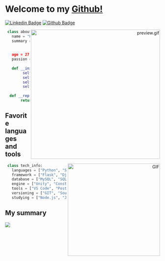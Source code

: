 # Welcome to my [Github!](https://github.com/karlapereira#)
[![Linkedin Badge](https://img.shields.io/badge/-LinkedIn-blue?style=flat-square&logo=Linkedin&logoColor=white&link=https://www.linkedin.com/in/thalesgoncalves/)](https://www.linkedin.com/in/karla-pereira-ba0021117/)
[![Github Badge](https://img.shields.io/badge/-Github-000?style=flat-square&logo=Github&logoColor=white&link=https://github.com/thales-goncalves)](https://github.com/karlapereira)

<p align="right">
<img align="right" src="https://media0.giphy.com/media/L8K62iTDkzGX6/giphy.gif" alt="preview.gif" width="420">
</p>

```Python
 class about_me:
   name = "Karla Pereira"
   summary = "Computer engineering at Inatel (2018/2), developer 
            at Inatel Competence Center, i love learn about technologies
            "
   age = 27
   passion = "Games, series/animes, coding and economy"
   
   def __init__(self, name, summay, age, passion):
        self.name = name
        self.summary = summary
        self.age = age
        self.passion = passion
        
  def __repr__(self, ):
       return {"name": self.name, "sumamy": self.summary, "age": age, "passion": passion}
```

## Favorite languages and tools

<p align="right">
 <img align="right" alt="GIF" src="https://media.giphy.com/media/xT9IgzoKnwFNmISR8I/giphy.gif" width="300"/>
</p>

```Python
 class tech_info:
   languages = ["Python", "SQL", "C", "C++", "Java", "C#", "JavaScript"]
   framework = ["Flask", "Django"]
   database = ["MySQL", "SQLite", "MongoDB"]
   engine = ["Unity", "Construct2"]
   tools = ["VS Code", "Postman"]
   versioning = ["GIT", "Sourcetree", "Jira"]
   studying = ["Node.js", "JavaScript/TypeScript", "Angular9"]
```

<!--
<p align="left">
  <img src="https://github.com/MikeCodesDotNET/ColoredBadges/blob/master/svg/dev/languages/python.svg" alt="Python">
  <img src="https://github.com/MikeCodesDotNET/ColoredBadges/blob/master/svg/dev/tools/visualstudio_code.svg" alt="VS Code">
  <img src="https://github.com/MikeCodesDotNET/ColoredBadges/blob/master/svg/dev/tools/visualstudio.svg" alt="Visual Studio">
  <img src="https://github.com/MikeCodesDotNET/ColoredBadges/blob/master/svg/dev/services/google_cloud_platform.svg" alt="Google Cloud">
  <img src="https://github.com/MikeCodesDotNET/ColoredBadges/blob/master/svg/dev/services/azure.svg" alt="Azure" style="vertical-align:top; margin:4px">
</p>
-->

## My summary

<p align="left">
 <img src="https://github-readme-stats.vercel.app/api?username=karlapereira&show_icons=true">
</p>



<!--
**karlapereira/karlapereira** is a ✨ _special_ ✨ repository because its `README.md` (this file) appears on your GitHub profile.

Here are some ideas to get you started:
![icons8-vue-js-50](https://user-images.githubusercontent.com/11820690/87189596-4d564000-c2c7-11ea-9bf7-ff6de1631dfa.png)


- 🔭 I’m currently working on ...
- 🌱 I’m currently learning ...
- 👯 I’m looking to collaborate on ...
- 🤔 I’m looking for help with ...
- 💬 Ask me about ...
- 📫 How to reach me: ...
